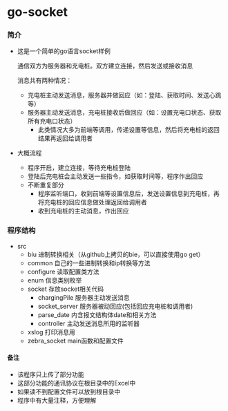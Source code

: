 # go-socket
### 简介

- 这是一个简单的go语言socket样例

  通信双方为服务器和充电桩。双方建立连接，然后发送或接收消息

  消息共有两种情况：
    - 充电桩主动发送消息，服务器并做回应（如：登陆、获取时间、发送心跳等）
    - 服务器主动发送消息，充电桩接收后做回应（如：设置充电口状态、获取所有充电口状态）
        - 此类情况大多为前端等调用，传递设置等信息，然后将充电桩的返回结果再返回给调用者

- 大概流程
    - 程序开启，建立连接，等待充电桩登陆
    - 登陆后充电桩会主动发送一些指令，如获取时间等，程序作出回应
    - 不断重复部分
        - 程序监听端口，收到前端等设置信息后，发送设置信息到充电桩，再将充电桩的回应信息做处理返回给调用者
        - 收到充电桩的主动消息，作出回应

### 程序结构
- src
    - biu 进制转换相关（从github上拷贝的bie，可以直接使用go get）
    - common 自己的一些进制转换和ip转换等方法
    - configure 读取配置类方法
    - enum 信息类别枚举
    - socket 存放socket相关代码
        - chargingPile 服务器主动发送消息
        - socket_server 服务器被动回应(包括回应充电桩和调用者)
        - parse_date 内含报文结构体date和相关方法
        - controller 主动发送消息所用的监听器
    - xslog 打印消息用
    - zebra_socket main函数和配置文件

#### 备注
- 该程序只上传了部分功能
- 这部分功能的通讯协议在根目录中的Excel中
- 如果读不到配置文件可以放到根目录中
- 程序中有大量注释，方便理解


